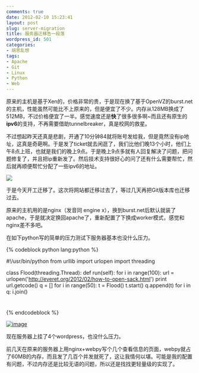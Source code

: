 ```yaml
---
comments: true
date: 2012-02-10 15:23:41
layout: post
slug: server-migration
title: 服务器迁移告一段落
wordpress_id: 501
categories:
- 胡思乱想
tags:
- Apache
- Git
- Linux
- Python
- Web
---
```


原来的主机是基于Xen的，价格非常的贵，于是现在换了基于OpenVZ的burst.net的主机，性能虽然可能比不上原来的，但是便宜了不少。内存从128MB换成了512MB，不过价格便宜了一半。感觉速度还是**快**了很多很多啊~而且还有原生的**ipv6**的支持，不再需要借助tunnelbreaker，真是校网的救星。

不过想起昨天还真是悲剧，开通了10分钟84就将账号发给我，但是竟然没有ip地址，这真是奇葩啊。于是发了ticket就去闲逛了，我们比他们晚13个小时，他们上午8点上班，也就是我们的晚上9点。于是晚上9点多就有人回复解决了问题，把问题修复了，并且把ip重新发了。然后技术支持很好心的问了还有什么需要帮忙，然后就再顺便帮忙分配了一些ipv6的地址。

[![](http://everet.org/wp-content/uploads/2012/02/QQ截图20120210155314-640x578.jpg)](http://everet.org/wp-content/uploads/2012/02/QQ截图20120210155314.jpg)

于是今天开工迁移了。这次将网站都迁移过去了，等过几天再把Git版本库也迁移过去。

原来的主机用的是nginx（发音同 engine x），换到burst.net后默认就装了apache，于是就决定换回apache了，重新配置了下换成worker模式，感觉和nginx差不多吧。

在如下python写的简单的压力测试下服务器基本也没什么压力。<!-- more -->


{% codeblock python lang:python %}

#!/usr/bin/python
from urllib import urlopen
import threading

class Flood(threading.Thread):
    def run(self):
        for i in range(100):
            url = urlopen('http://everet.org/2012/02/how-to-open-sack.html')
            print url.getcode()
q = []
for i in range(50):
    t = Flood()
    t.start()
    q.append(t)
for i in q:
    i.join()

#

{% endcodeblock %}


[![image](http://everet.org/wp-content/uploads/2012/02/image_thumb.png)](http://everet.org/wp-content/uploads/2012/02/image.png)

现在服务器上挂了4个wordpress，也没什么压力。

前几天在原来的服务器上用nginx+webpy写个几个查看信息的页面，webpy就占了60MB的内存，而且发了几百个并发就死了，这让我情何以堪。可能是我的配置有问题，不过内存还是比较无语的问题，所以还是找找更轻量级的实现了。
